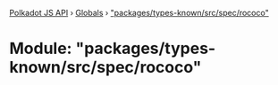 [Polkadot JS API](../README.md) › [Globals](../globals.md) › ["packages/types-known/src/spec/rococo"](_packages_types_known_src_spec_rococo_.md)

# Module: "packages/types-known/src/spec/rococo"


